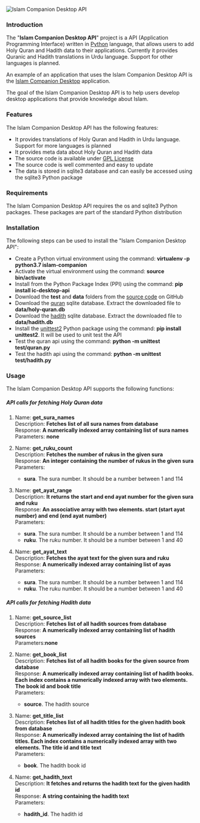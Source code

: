 ![Islam Companion Desktop API](https://www.pakjiddat.pk/pakjiddat/ui/images/islamcompanion-desktop-api.png)

### Introduction

The "**Islam Companion Desktop API**" project is a API (Application Programming Interface) written in [Python](https://www.python.org/) language, that allows users to add Holy Quran and Hadith data to their applications. Currently it provides Quranic and Hadith translations in Urdu language. Support for other languages is planned.

An example of an application that uses the Islam Companion Desktop API is the [Islam Companion Desktop](https://www.pakjiddat.pk/articles/view/283/islamcompanion-desktop) application.

The goal of the Islam Companion Desktop API is to help users develop desktop applications that provide knowledge about Islam.

### Features

The Islam Companion Desktop API has the following features:

* It provides translations of Holy Quran and Hadith in Urdu language. Support for more languages is planned
* It provides meta data about Holy Quran and Hadith data
* The source code is available under [GPL License](https://github.com/nadirlc/islam-companion-desktop-api/blob/master/LICENSE)
* The source code is well commented and easy to update
* The data is stored in sqlite3 database and can easily be accessed using the sqlite3 Python package

### Requirements

The Islam Companion Desktop API requires the os and sqlite3 Python packages. These packages are part of the standard Python distribution

### Installation

The following steps can be used to install the "Islam Companion Desktop API":

* Create a Python virtual environment using the command: **virtualenv -p python3.7 islam-companion**
* Activate the virtual environment using the command: **source bin/activate**
* Install from the Python Package Index (PPI) using the command: **pip install ic-desktop-api**
* Download the **test** and **data** folders from the [source code](https://github.com/nadirlc/islam-companion-desktop-api/archive/master.zip) on GitHub
* Download the [quran](https://islamcompanion.pakjiddat.pk/islamcompanion/data/holy-quran.db.tar.bz2) sqlite database. Extract the downloaded file to **data/holy-quran.db**
* Download the [hadith](https://islamcompanion.pakjiddat.pk/islamcompanion/data/hadith.db.tar.bz2) sqlite database. Extract the downloaded file to **data/hadith.db**
* Install the [unittest2](https://pypi.org/project/unittest2/) Python package using the command: **pip install unittest2**. It will be used to unit test the API
* Test the quran api using the command: **python -m unittest test/quran.py**
* Test the hadith api using the command: **python -m unittest test/hadith.py**

### Usage

The Islam Companion Desktop API supports the following functions:

##### API calls for fetching Holy Quran data

1.  Name: **get_sura_names**  
Description: **Fetches list of all sura names from database**  
Response: **A numerically indexed array containing list of sura names**  
Parameters: **none**  
    
2.  Name: **get_ruku_count**  
Description: **Fetches the number of rukus in the given sura**  
Response: **An integer containing the number of rukus in the given sura**  
Parameters:  
    * **sura**. The sura number. It should be a number between 1 and 114  
    
3.  Name: **get_ayat_range**  
Description: **It returns the start and end ayat number for the given sura and ruku**  
Response: **An associative array with two elements. start (start ayat number) and end (end ayat number)**  
Parameters:  
    * **sura**. The sura number. It should be a number between 1 and 114  
    * **ruku**. The ruku number. It should be a number between 1 and 40  
    
4.  Name: **get_ayat_text**  
Description: **Fetches the ayat text for the given sura and ruku**  
Response: **A numerically indexed array containing list of ayas**  
Parameters:  
    * **sura**. The sura number. It should be a number between 1 and 114  
    * **ruku**. The ruku number. It should be a number between 1 and 40  

##### API calls for fetching Hadith data

1.  Name: **get_source_list**  
Description: **Fetches list of all hadith sources from database**  
Response: **A numerically indexed array containing list of hadith sources**  
Parameters:**none**  
    
2.  Name: **get_book_list**  
Description: **Fetches list of all hadith books for the given source from database**  
Response: **A numerically indexed array containing list of hadith books. Each index contains a numerically indexed array with two elements. The book id and book title**  
Parameters:  
    * **source**. The hadith source  
   
3.  Name: **get_title_list**  
Description: **Fetches list of all hadith titles for the given hadith book from database**  
Response: **A numerically indexed array containing the list of hadith titles. Each index contains a numerically indexed array with two elements. The title id and title text**  
Parameters:  
    * **book**. The hadith book id  
    
4.  Name: **get_hadith_text**  
Description: **It fetches and returns the hadith text for the given hadith id**  
Response: **A string containing the hadith text**  
Parameters:  
    * **hadith_id**. The hadith id  
